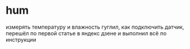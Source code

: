 # hum
измерять температуру и влажность 
гуглил, как подключить датчик, перешёл по первой статье в яндекс дзене и выполнил всё по инструкции
